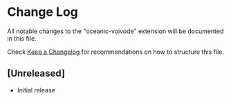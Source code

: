 # Change Log

All notable changes to the "oceanic-voivode" extension will be documented in this file.

Check [Keep a Changelog](http://keepachangelog.com/) for recommendations on how to structure this file.

## [Unreleased]

- Initial release
